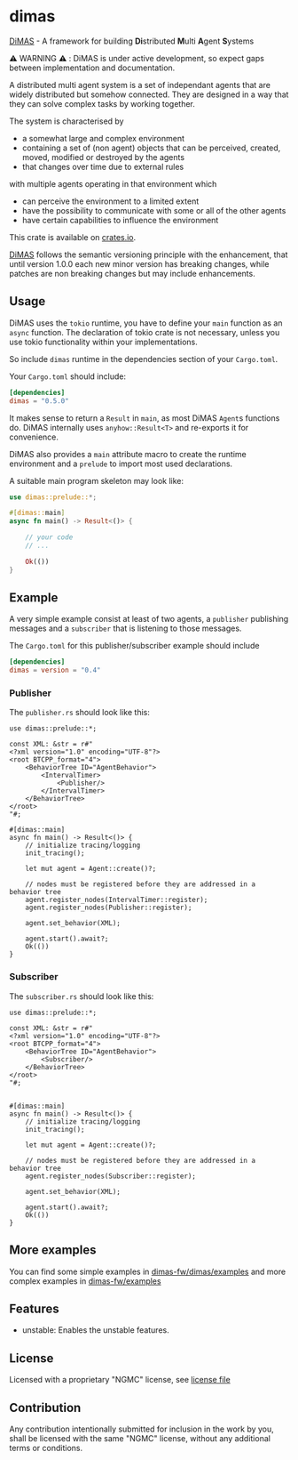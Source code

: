 # dimas

[DiMAS](https://github.com/dimas-fw/dimas/tree/main/dimas) - A framework
for building **Di**stributed **M**ulti **A**gent **S**ystems

⚠️ WARNING ⚠️ : DiMAS is under active development,
so expect gaps between implementation and documentation.

A distributed multi agent system is a set of independant agents
that are widely distributed but somehow connected.
They are designed in a way that they can solve complex tasks by working together.

The system is characterised by

- a somewhat large and complex environment
- containing a set of (non agent) objects that can be perceived, created, moved,
modified or destroyed by the agents
- that changes over time due to external rules

with multiple agents operating in that environment which

- can perceive the environment to a limited extent
- have the possibility to communicate with some or all of the other agents
- have certain capabilities to influence the environment

This crate is available on [crates.io](https://crates.io/crates/dimas).

[DiMAS](https://github.com/dimas-fw/dimas/tree/main/dimas) follows the semantic
versioning principle with the enhancement, that until version 1.0.0
each new minor version has breaking changes, while patches are non breaking
changes but may include enhancements.

## Usage

DiMAS uses the `tokio` runtime, you have to define your `main` function as an
`async` function. The declaration of tokio crate is not necessary, unless you use
tokio functionality within your implementations.

So include `dimas` runtime in the dependencies section of
your `Cargo.toml`.

Your `Cargo.toml` should include:

```toml
[dependencies]
dimas = "0.5.0"
```

It makes sense to return a `Result` in `main`, as most DiMAS `Agent`s functions do.
DiMAS internally uses `anyhow::Result<T>` and re-exports it for convenience.

DiMAS also provides a `main` attribute macro to create the runtime environment
and a `prelude` to import most used declarations.

A suitable main program skeleton may look like:

```rust
use dimas::prelude::*;

#[dimas::main]
async fn main() -> Result<()> {

    // your code
    // ...

    Ok(())
}
```

## Example

A very simple example consist at least of two agents, a `publisher` publishing messages
and a `subscriber` that is listening to those messages.

The `Cargo.toml` for this publisher/subscriber example should include

```toml
[dependencies]
dimas = version = "0.4"
```

### Publisher

The `publisher.rs` should look like this:

```rust,no_run
use dimas::prelude::*;

const XML: &str = r#"
<?xml version="1.0" encoding="UTF-8"?>
<root BTCPP_format="4">
    <BehaviorTree ID="AgentBehavior">
        <IntervalTimer>
			<Publisher/>
        </IntervalTimer>
    </BehaviorTree>
</root>
"#;

#[dimas::main]
async fn main() -> Result<()> {
	// initialize tracing/logging
	init_tracing();

	let mut agent = Agent::create()?;

	// nodes must be registered before they are addressed in a behavior tree
	agent.register_nodes(IntervalTimer::register);
	agent.register_nodes(Publisher::register);

	agent.set_behavior(XML);

	agent.start().await?;
	Ok(())
}
```

### Subscriber

The `subscriber.rs` should look like this:

```rust,no_run
use dimas::prelude::*;

const XML: &str = r#"
<?xml version="1.0" encoding="UTF-8"?>
<root BTCPP_format="4">
    <BehaviorTree ID="AgentBehavior">
        <Subscriber/>
    </BehaviorTree>
</root>
"#;


#[dimas::main]
async fn main() -> Result<()> {
	// initialize tracing/logging
	init_tracing();

	let mut agent = Agent::create()?;

	// nodes must be registered before they are addressed in a behavior tree
	agent.register_nodes(Subscriber::register);

	agent.set_behavior(XML);

	agent.start().await?;
	Ok(())
}
```

## More examples

You can find some simple examples in [dimas-fw/dimas/examples](https://github.com/dimas-fw/dimas/blob/main/examples/README.md)
and more complex examples in [dimas-fw/examples](https://github.com/dimas-fw/examples/blob/main/README.md)

## Features

- unstable: Enables the unstable features.

## License

Licensed with a proprietary "NGMC" license, see [license file](https://github.com/dimas-fw/dimas/blob/main/LICENSE)

## Contribution

Any contribution intentionally submitted for inclusion in the work by you,
shall be licensed with the same "NGMC" license, without any additional terms or conditions.
